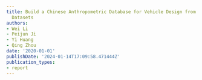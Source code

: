 ```yaml
---
title: Build a Chinese Anthropometric Database for Vehicle Design from Three Non-ideal
  Datasets
authors:
- Wei Li
- Peijun Ji
- Yi Huang
- Qing Zhou
date: '2020-01-01'
publishDate: '2024-01-14T17:09:58.471444Z'
publication_types:
- report
---
```

